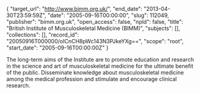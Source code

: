 {
  "target_url": "http://www.bimm.org.uk/", 
  "end_date": "2013-04-30T23:59:59Z", 
  "date": "2005-09-16T00:00:00", 
  "slug": 112049, 
  "publisher": "bimm.org.uk", 
  "open_access": false, 
  "npld": false, 
  "title": "British Institute of Musculoskeletal Medicine (BIMM)", 
  "subjects": [], 
  "collections": [], 
  "record_id": "20050916T000000/oICnCH8pWc143N3PJkeYXg==", 
  "scope": "root", 
  "start_date": "2005-09-16T00:00:00Z"
}

The long-term aims of the Institute are to promote education and research in the science and art of musculoskeletal medicine for the ultimate benefit of the public. Disseminate knowledge about musculoskeletal medicine among the medical profession and stimulate and encourage clinical research.